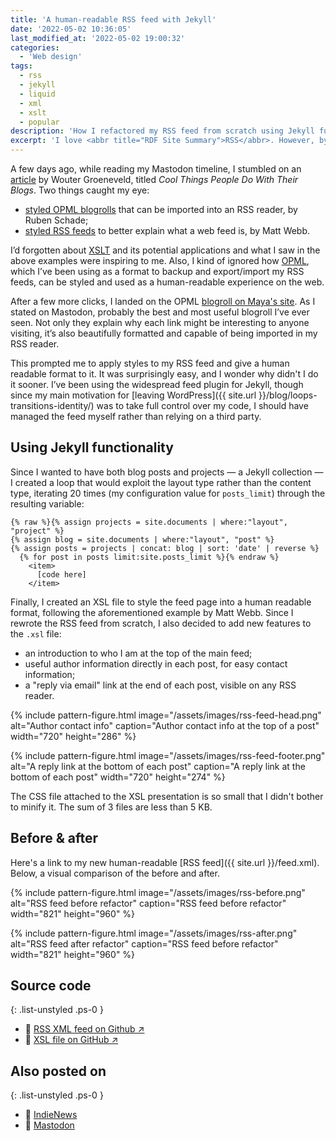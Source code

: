 ```yaml
---
title: 'A human-readable RSS feed with Jekyll'
date: '2022-05-02 10:36:05'
last_modified_at: '2022-05-02 19:00:32'
categories: 
  - 'Web design'
tags: 
  - rss
  - jekyll
  - liquid
  - xml
  - xslt
  - popular
description: 'How I refactored my RSS feed from scratch using Jekyll functionalities and applying XSLT for presentation to render a human-readable XML feed.'
excerpt: 'I love <abbr title="RDF Site Summary">RSS</abbr>. However, by using a third-party plugin to automatically generate the feed, I didn’t pay attention to how it could be improved. An occasional discussion on Mastodon prompted me to a change.'
---
```

A few days ago, while reading my Mastodon timeline, I stumbled on an [article](https://brainbaking.com/post/2022/04/cool-things-people-do-with-their-blogs/) by Wouter Groeneveld, titled *Cool Things People Do With Their Blogs*. Two things caught my eye: 

- [styled OPML blogrolls](https://rubenerd.com/omake.opml) that can be imported into an RSS reader, by Ruben Schade;
- [styled RSS feeds](http://interconnected.org/home/feed) to better explain what a web feed is, by Matt Webb.

I’d forgotten about [XSLT](https://en.wikipedia.org/wiki/XSLT) and its potential applications and what I saw in the above examples were inspiring to me. Also, I kind of ignored how [OPML](http://opml.org/spec2.opml), which I’ve been using as a format to backup and export/import my RSS feeds, can be styled and used as a human-readable experience on the web.

After a few more clicks, I landed on the OPML [blogroll on Maya's site](https://maya.land/blogroll.opml). As I stated on Mastodon, probably the best and most useful blogroll I’ve ever seen. Not only they explain why each link might be interesting to anyone visiting, it’s also beautifully formatted and capable of being imported in my RSS reader.

This prompted me to apply styles to my RSS feed and give a human readable format to it. It was surprisingly easy, and I wonder why didn't I do it sooner. I’ve been using the widespread feed plugin for Jekyll, though since my main motivation for [leaving WordPress]({{ site.url }}/blog/loops-transitions-identity/) was to take full control over my code, I should have managed the feed myself rather than relying on a third party.

## Using Jekyll functionality

Since I wanted to have both blog posts and projects — a Jekyll collection — I created a loop that would exploit the layout type rather than the content type, iterating 20 times (my configuration value for `posts_limit`) through the resulting variable:

```liquid
{% raw %}{% assign projects = site.documents | where:"layout", "project" %}
{% assign blog = site.documents | where:"layout", "post" %}
{% assign posts = projects | concat: blog | sort: 'date' | reverse %}
  {% for post in posts limit:site.posts_limit %}{% endraw %}
    <item>
      [code here]
    </item>
```

Finally, I created an XSL file to style the feed page into a human readable format, following the aforementioned example by Matt Webb. Since I rewrote the RSS feed from scratch, I also decided to add new features to the `.xsl` file:

- an introduction to who I am at the top of the main feed;
- useful author information directly in each post, for easy contact information;
- a "reply via email" link at the end of each post, visible on any RSS reader.

{% include pattern-figure.html image="/assets/images/rss-feed-head.png" alt="Author contact info" caption="Author contact info at the top of a post" width="720" height="286" %}

{% include pattern-figure.html image="/assets/images/rss-feed-footer.png" alt="A reply link at the bottom of each post" caption="A reply link at the bottom of each post" width="720" height="274" %}

The CSS file attached to the XSL presentation is so small that I didn't bother to minify it. The sum of 3 files are less than 5 KB.

## Before & after

Here's a link to my new human-readable [RSS feed]({{ site.url }}/feed.xml). Below, a visual comparison of the before and after.

{% include pattern-figure.html image="/assets/images/rss-before.png" alt="RSS feed before refactor" caption="RSS feed before refactor" width="821" height="960" %}

{% include pattern-figure.html image="/assets/images/rss-after.png" alt="RSS feed after refactor" caption="RSS feed before refactor" width="821" height="960" %}

## Source code

{: .list-unstyled .ps-0 }
- 📄 [RSS XML feed on Github ↗︎](https://github.com/minutes2midnight/m2m-website/blob/master/feed.xml)
- 📄 [XSL file on GitHub ↗︎](https://github.com/minutes2midnight/m2m-website/blob/master/feed.xsl)

## Also posted on

{: .list-unstyled .ps-0 }
- 🔄 <a href="https://news.indieweb.org/en" class="u-syndication">IndieNews</a>
- 🔄 <a href="https://indieweb.social/web/@m2m/108234066278671729" class="u-syndication">Mastodon</a>
